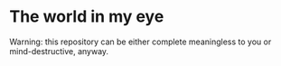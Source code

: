 # The world in my eye
 Warning: this repository can be either complete meaningless to you or mind-destructive, anyway.
